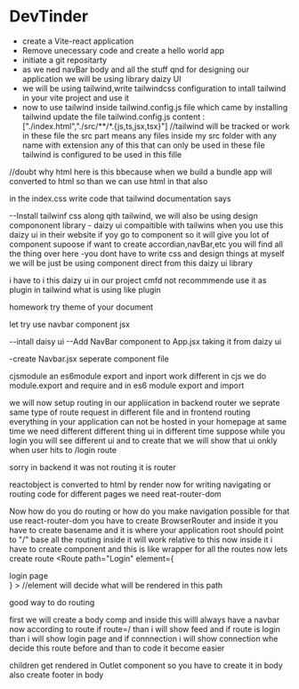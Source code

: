 # DevTinder

- create a Vite-react application
- Remove unecessary code and create a hello world app
- initiate a git repositarty
- as we ned navBar body and all the stuff qnd for designing our application we will be using library daizy UI
- we will be using tailwind,write tailwindcss configuration to intall tailwind  in your vite project and use it
- now to use tailwind inside tailwind.config.js file which came by installing tailwind update the file tailwind.config.js
content  :["./index.html","./src/**/*.{js,ts,jsx,tsx}"]  //tailwind will be tracked or work in these file the src part means any files inside my src folder with any name with extension any of this that can only be used in these file tailwind is configured to be used in this fille

//doubt why html here is this bbecause when we build a bundle app will converted to html so than we can use html in that also

in the index.css write code  that tailwind documentation says


--Install tailwinf css 
along qith tailwind,
we will also be using design compononent library  - daizy ui
compaitible with tailwins
when you use this daizy ui in their website if yoy go to component so it will give you lot of component  supoose if want to create accordian,navBar,etc you will find all the thing over here
-you dont have to write css and design things at myself we will be just be using component direct from this daizy ui library 

i have to i this daizy ui in our project 
cmfd not recommmende use it as plugin in tailwind what is using  like plugin

homework try theme of your document

let try use navbar component jsx

--intall daisy ui 
--Add NavBar component to App.jsx taking it from daizy ui

-create Navbar.jsx seperate component file

cjsmodule an es6module  export and inport work different in cjs we do module.export and require and in es6 module export and import

we will now setup routing in our appliication  in backend router we seprate same type of route request in different file and in frontend routing
everything in your application can not be hosted in your homepage at same time we need different different thing ui in different time suppose while you login you will see different ui and to create that we will show that ui onkly when user hits to /login route

sorry in backend it was not routing it is router

reactobject is converted to html by render 
now for writing navigating or routing code for different pages we need reat-router-dom

Now how do you do routing or how do you make navigation possible
for that use react-router-dom you have to create BrowserRouter and inside it you have to create basename and it is where your application root should point to "/" base all the routing inside it will work relative to this
now inside it i have to create <Routes> component and this is like wrapper  for all the  routes now lets create route
<Route path="Login" element={<div>login page</div>} >  //element will decide what  will be rendered in this path

good way to do routing

first we will create a body comp and inside this  willl always have a navbar now according to route if route=/ than i will show feed and if route is login than i will show login page and if connnection i will show connection whe decide this route before and than to code it become easier

children get rendered in Outlet component so you have to create it in body also create footer in body